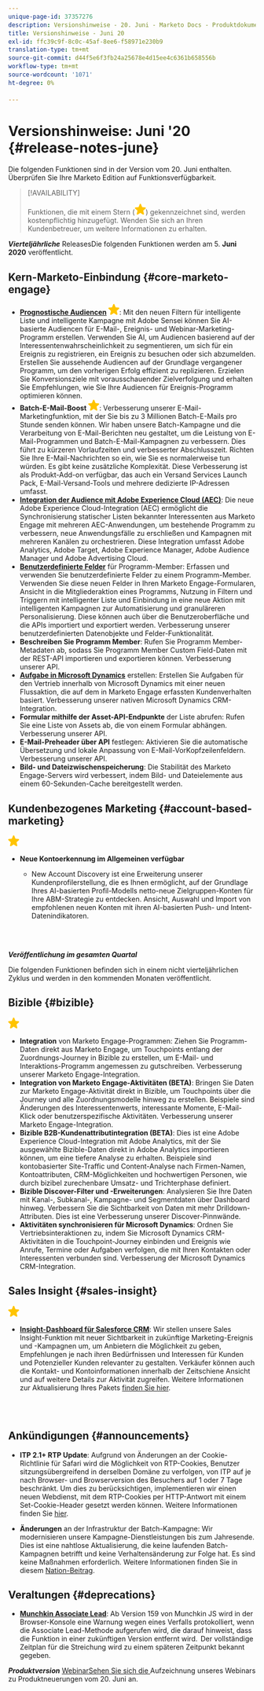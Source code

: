```yaml
---
unique-page-id: 37357276
description: Versionshinweise - 20. Juni - Marketo Docs - Produktdokumentation
title: Versionshinweise - Juni 20
exl-id: ffc39c9f-8c0c-45af-8ee6-f58971e230b9
translation-type: tm+mt
source-git-commit: d44f5e6f3fb24a25678e4d15ee4c6361b658556b
workflow-type: tm+mt
source-wordcount: '1071'
ht-degree: 0%

---
```


# Versionshinweise: Juni &#39;20 {#release-notes-june}

Die folgenden Funktionen sind in der Version vom 20. Juni enthalten. Überprüfen Sie Ihre Marketo Edition auf Funktionsverfügbarkeit.

>[!AVAILABILITY]
>
>Funktionen, die mit einem Stern (![](assets/yellow-star.png)) gekennzeichnet sind, werden kostenpflichtig hinzugefügt. Wenden Sie sich an Ihren Kundenbetreuer, um weitere Informationen zu erhalten.

**_Vierteljährliche_** ReleasesDie folgenden Funktionen werden am 5.  **Juni 2020** veröffentlicht.

## Kern-Marketo-Einbindung {#core-marketo-engage}

* **[Prognostische Audiencen](https://experienceleague.adobe.com/docs/marketo/sky/predictive-audiences/getting-started-with-predictive-audiences.html?lang=en#predictive-audiences)** ![(Stern)](assets/yellow-star.png): Mit den neuen Filtern für intelligente Liste und intelligente Kampagne mit Adobe Sensei können Sie AI-basierte Audiencen für E-Mail-, Ereignis- und Webinar-Marketing-Programm erstellen. Verwenden Sie AI, um Audiencen basierend auf der Interessentenwahrscheinlichkeit zu segmentieren, um sich für ein Ereignis zu registrieren, ein Ereignis zu besuchen oder sich abzumelden. Erstellen Sie aussehende Audiencen auf der Grundlage vergangener Programm, um den vorherigen Erfolg effizient zu replizieren. Erzielen Sie Konversionsziele mit vorausschauender Zielverfolgung und erhalten Sie Empfehlungen, wie Sie Ihre Audiencen für Ereignis-Programm optimieren können.
* **Batch-E-Mail-Boost** ![(Stern)](assets/yellow-star.png): Verbesserung unserer E-Mail-Marketingfunktion, mit der Sie bis zu 3 Millionen Batch-E-Mails pro Stunde senden können. Wir haben unsere Batch-Kampagne und die Verarbeitung von E-Mail-Berichten neu gestaltet, um die Leistung von E-Mail-Programmen und Batch-E-Mail-Kampagnen zu verbessern. Dies führt zu kürzeren Vorlaufzeiten und verbesserter Abschlusszeit. Richten Sie Ihre E-Mail-Nachrichten so ein, wie Sie es normalerweise tun würden. Es gibt keine zusätzliche Komplexität. Diese Verbesserung ist als Produkt-Add-on verfügbar, das auch ein Versand Services Launch Pack, E-Mail-Versand-Tools und mehrere dedizierte IP-Adressen umfasst.
* **[Integration der Audience mit Adobe Experience Cloud (AEC)](/help/marketo/product-docs/core-marketo-concepts/smart-lists-and-static-lists/static-lists/send-a-list-to-adobe-experience-cloud.md)**: Die neue Adobe Experience Cloud-Integration (AEC) ermöglicht die Synchronisierung statischer Listen bekannter Interessenten aus Marketo Engage mit mehreren AEC-Anwendungen, um bestehende Programm zu verbessern, neue Anwendungsfälle zu erschließen und Kampagnen mit mehreren Kanälen zu orchestrieren. Diese Integration umfasst Adobe Analytics, Adobe Target, Adobe Experience Manager, Adobe Audience Manager und Adobe Advertising Cloud.
* **[Benutzerdefinierte Felder](/help/marketo/product-docs/core-marketo-concepts/programs/working-with-programs/program-member-custom-fields.md)** für Programm-Member: Erfassen und verwenden Sie benutzerdefinierte Felder zu einem Programm-Member. Verwenden Sie diese neuen Felder in Ihren Marketo Engage-Formularen, Ansicht in die Mitgliederaktion eines Programms, Nutzung in Filtern und Triggern mit intelligenter Liste und Einbindung in eine neue Aktion mit intelligenten Kampagnen zur Automatisierung und granuläreren Personalisierung. Diese können auch über die Benutzeroberfläche und die APIs importiert und exportiert werden. Verbesserung unserer benutzerdefinierten Datenobjekte und Felder-Funktionalität.
* **Beschreiben Sie Programm Member**: Rufen Sie Programm Member-Metadaten ab, sodass Sie Programm Member Custom Field-Daten mit der REST-API importieren und exportieren können. Verbesserung unserer API.
* **[Aufgabe in Microsoft Dynamics](/help/marketo/product-docs/core-marketo-concepts/smart-campaigns/microsoft-dynamics-flow-actions/create-task-in-microsoft.md)** erstellen: Erstellen Sie Aufgaben für den Vertrieb innerhalb von Microsoft Dynamics mit einer neuen Flussaktion, die auf dem in Marketo Engage erfassten Kundenverhalten basiert. Verbesserung unserer nativen Microsoft Dynamics CRM-Integration.
* **Formular mithilfe der Asset-API-Endpunkte** der Liste abrufen: Rufen Sie eine Liste von Assets ab, die von einem Formular abhängen. Verbesserung unserer API.
* **E-Mail-Preheader über API** festlegen: Aktivieren Sie die automatische Übersetzung und lokale Anpassung von E-Mail-VorKopfzeilenfeldern. Verbesserung unserer API.
* **Bild- und Dateizwischenspeicherung**: Die Stabilität des Marketo Engage-Servers wird verbessert, indem Bild- und Dateielemente aus einem 60-Sekunden-Cache bereitgestellt werden.

## Kundenbezogenes Marketing {#account-based-marketing}

![(Stern)](assets/yellow-star.png)

* **Neue Kontoerkennung im Allgemeinen verfügbar**

   * New Account Discovery ist eine Erweiterung unserer Kundenprofilerstellung, die es Ihnen ermöglicht, auf der Grundlage Ihres AI-basierten Profil-Modells netto-neue Zielgruppen-Konten für Ihre ABM-Strategie zu entdecken. Ansicht, Auswahl und Import von empfohlenen neuen Konten mit ihren AI-basierten Push- und Intent-Datenindikatoren.

<br> 

**_Veröffentlichung im gesamten Quartal_**

Die folgenden Funktionen befinden sich in einem nicht vierteljährlichen Zyklus und werden in den kommenden Monaten veröffentlicht.

## Bizible {#bizible}

![(Stern)](assets/yellow-star.png)

* **Integration** von Marketo Engage-Programmen: Ziehen Sie Programm-Daten direkt aus Marketo Engage, um Touchpoints entlang der Zuordnungs-Journey in Bizible zu erstellen, um E-Mail- und Interaktions-Programm angemessen zu gutschreiben. Verbesserung unserer Marketo Engage-Integration.
* **Integration von Marketo Engage-Aktivitäten (BETA)**: Bringen Sie Daten zur Marketo Engage-Aktivität direkt in Bizible, um Touchpoints über die Journey und alle Zuordnungsmodelle hinweg zu erstellen. Beispiele sind Änderungen des Interessentenwerts, interessante Momente, E-Mail-Klick oder benutzerspezifische Aktivitäten. Verbesserung unserer Marketo Engage-Integration.
* **Bizible B2B-Kundenattributintegration (BETA)**: Dies ist eine Adobe Experience Cloud-Integration mit Adobe Analytics, mit der Sie ausgewählte Bizible-Daten direkt in Adobe Analytics importieren können, um eine tiefere Analyse zu erhalten. Beispiele sind kontobasierter Site-Traffic und Content-Analyse nach Firmen-Namen, Kontoattributen, CRM-Möglichkeiten und hochwertigen Personen, wie durch bizibel zurechenbare Umsatz- und Trichterphase definiert.
* **Bizible Discover-Filter und -Erweiterungen**: Analysieren Sie Ihre Daten mit Kanal-, Subkanal-, Kampagne- und Segmentdaten über Dashboard hinweg. Verbessern Sie die Sichtbarkeit von Daten mit mehr Drilldown-Attributen. Dies ist eine Verbesserung unserer Discover-Pinnwände.
* **Aktivitäten synchronisieren für Microsoft Dynamics**: Ordnen Sie Vertriebsinteraktionen zu, indem Sie Microsoft Dynamics CRM-Aktivitäten in die Touchpoint-Journey einbinden und Ereignis wie Anrufe, Termine oder Aufgaben verfolgen, die mit Ihren Kontakten oder Interessenten verbunden sind. Verbesserung der Microsoft Dynamics CRM-Integration.

## Sales Insight {#sales-insight}

![(Stern)](assets/yellow-star.png)

* **[Insight-Dashboard für Salesforce CRM](/help/marketo/product-docs/marketo-sales-insight/msi-for-salesforce/features/insights-dashboard-feature-overview.md)**: Wir stellen unsere Sales Insight-Funktion mit neuer Sichtbarkeit in zukünftige Marketing-Ereignis und -Kampagnen um, um Anbietern die Möglichkeit zu geben, Empfehlungen je nach ihren Bedürfnissen und Interessen für Kunden und Potenzieller Kunden relevanter zu gestalten. Verkäufer können auch die Kontakt- und Kontoinformationen innerhalb der Zeitschiene Ansicht und auf weitere Details zur Aktivität zugreifen. Weitere Informationen zur Aktualisierung Ihres Pakets [finden Sie hier](/help/marketo/product-docs/marketo-sales-insight/msi-for-salesforce/features/configuration-for-existing-customers.md).

<br> 

## Ankündigungen {#announcements}

* **ITP 2.1+ RTP Update**: Aufgrund von Änderungen an der Cookie-Richtlinie für Safari wird die Möglichkeit von RTP-Cookies, Benutzer sitzungsübergreifend in derselben Domäne zu verfolgen, von ITP auf je nach Browser- und Browserversion des Besuchers auf 1 oder 7 Tage beschränkt. Um dies zu berücksichtigen, implementieren wir einen neuen Webdienst, mit dem RTP-Cookies per HTTP-Antwort mit einem Set-Cookie-Header gesetzt werden können. Weitere Informationen finden Sie [hier](https://nation.marketo.com/t5/Knowledgebase/Browser-Cookie-Updates-How-Marketo-RTP-Is-Affected/ta-p/299603).

* **Änderungen** an der Infrastruktur der Batch-Kampagne: Wir modernisieren unsere Kampagne-Dienstleistungen bis zum Jahresende. Dies ist eine nahtlose Aktualisierung, die keine laufenden Batch-Kampagnen betrifft und keine Verhaltensänderung zur Folge hat. Es sind keine Maßnahmen erforderlich. Weitere Informationen finden Sie in diesem [Nation-Beitrag](https://nation.marketo.com/t5/Product-Documents/Batch-Campaign-Processing-Infrastructure-Update/ta-p/301374).

## Veraltungen {#deprecations}

* **[Munchkin Associate Lead](https://developers.marketo.com/blog/deprecation-of-munchkin-associate-lead-method/)**: Ab Version 159 von Munchkin JS wird in der Browser-Konsole eine Warnung wegen eines Verfalls protokolliert, wenn die Associate Lead-Methode aufgerufen wird, die darauf hinweist, dass die Funktion in einer zukünftigen Version entfernt wird.  Der vollständige Zeitplan für die Streichung wird zu einem späteren Zeitpunkt bekannt gegeben.

**_Produktversion_** [WebinarSehen Sie sich die ](https://engage.marketo.com/June-Release-2020-On-Demand.html) Aufzeichnung unseres Webinars zu Produktneuerungen vom 20. Juni an.
